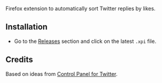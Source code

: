 Firefox extension to automatically sort Twitter replies by likes.

## Installation

- Go to the [Releases](https://github.com/mortyobnoxious/twitter-sort-by-likes/releases) section and click on the latest `.xpi` file.

## Credits
Based on ideas from [Control Panel for Twitter](https://github.com/insin/control-panel-for-twitter).
